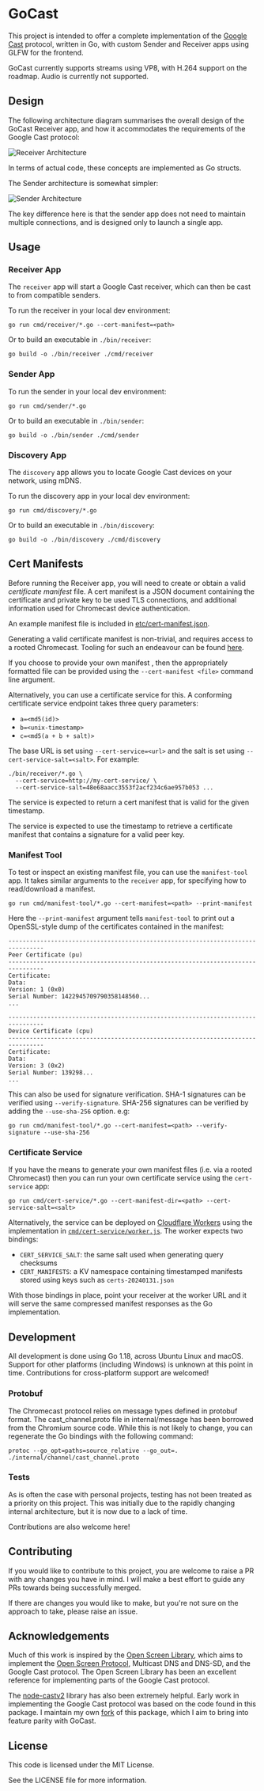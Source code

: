 # GoCast

This project is intended to offer a complete implementation of the [Google Cast](https://en.wikipedia.org/wiki/Google_Cast) protocol, written in Go, with custom Sender and Receiver apps using GLFW for the frontend.

GoCast currently supports streams using VP8, with H.264 support on the roadmap. Audio is currently not supported.

## Design

The following architecture diagram summarises the overall design of the GoCast Receiver app, and how it accommodates the requirements of the Google Cast protocol:

![Receiver Architecture](./doc/receiver-architecture.drawio.png)

In terms of actual code, these concepts are implemented as Go structs.

The Sender architecture is somewhat simpler:

![Sender Architecture](./doc/sender-architecture.drawio.png)

The key difference here is that the sender app does not need to maintain multiple connections, and is designed only to launch a single app.

## Usage

### Receiver App

The `receiver` app will start a Google Cast receiver, which can then be cast to from compatible senders.

To run the receiver in your local dev environment:

    go run cmd/receiver/*.go --cert-manifest=<path>

Or to build an executable in `./bin/receiver`:

    go build -o ./bin/receiver ./cmd/receiver

### Sender App

To run the sender in your local dev environment:

    go run cmd/sender/*.go

Or to build an executable in `./bin/sender`:

    go build -o ./bin/sender ./cmd/sender

### Discovery App

The `discovery` app allows you to locate Google Cast devices on your network, using mDNS.

To run the discovery app in your local dev environment:

    go run cmd/discovery/*.go

Or to build an executable in `./bin/discovery`:

    go build -o ./bin/discovery ./cmd/discovery

## Cert Manifests

Before running the Receiver app, you will need to create or obtain a valid _certificate manifest_ file. A cert manifest is a JSON document containing the certificate and private key to be used TLS connections, and additional information used for Chromecast device authentication.

An example manifest file is included in [etc/cert-manifest.json](./etc/cert-manifest.json).

Generating a valid certificate manifest is non-trivial, and requires access to a rooted Chromecast. Tooling for such an endeavour can be found [here](https://github.com/tristanpenman/chromecast-tools).

If you choose to provide your own manifest , then the appropriately formatted file can be provided using the `--cert-manifest <file>` command line argument.

Alternatively, you can use a certificate service for this. A conforming certificate service endpoint takes three query parameters:

* `a=<md5(id)>`
* `b=<unix-timestamp>`
* `c=<md5(a + b + salt)>`

The base URL is set using `--cert-service=<url>` and the salt is set using `--cert-service-salt=<salt>`. For example:

    ./bin/receiver/*.go \
      --cert-service=http://my-cert-service/ \
      --cert-service-salt=48e68aacc3553f2acf234c6ae957b053 ...

The service is expected to return a cert manifest that is valid for the given timestamp.

The service is expected to use the timestamp to retrieve a certificate manifest that contains a signature for a valid peer key.

### Manifest Tool

To test or inspect an existing manifest file, you can use the `manifest-tool` app. It takes similar arguments to the `receiver` app, for specifying how to read/download a manifest.

    go run cmd/manifest-tool/*.go --cert-manifest=<path> --print-manifest

Here the `--print-manifest` argument tells `manifest-tool` to print out a OpenSSL-style dump of the certificates contained in the manifest:

    --------------------------------------------------------------------------------
    Peer Certificate (pu)
    --------------------------------------------------------------------------------
    Certificate:
    Data:
    Version: 1 (0x0)
    Serial Number: 1422945709790358148560...
    ...

    --------------------------------------------------------------------------------
    Device Certificate (cpu)
    --------------------------------------------------------------------------------
    Certificate:
    Data:
    Version: 3 (0x2)
    Serial Number: 139298...
    ...

This can also be used for signature verification. SHA-1 signatures can be verified using `--verify-signature`. SHA-256 signatures can be verified by adding the `--use-sha-256` option. e.g:

    go run cmd/manifest-tool/*.go --cert-manifest=<path> --verify-signature --use-sha-256

### Certificate Service

If you have the means to generate your own manifest files (i.e. via a rooted Chromecast) then you can run your own certificate service using the `cert-service` app:

    go run cmd/cert-service/*.go --cert-manifest-dir=<path> --cert-service-salt=<salt>

Alternatively, the service can be deployed on [Cloudflare Workers](https://developers.cloudflare.com/workers/) using the implementation in [`cmd/cert-service/worker.js`](cmd/cert-service/worker.js). The worker expects two bindings:

* `CERT_SERVICE_SALT`: the same salt used when generating query checksums
* `CERT_MANIFESTS`: a KV namespace containing timestamped manifests stored using keys such as `certs-20240131.json`

With those bindings in place, point your receiver at the worker URL and it will serve the same compressed manifest responses as the Go implementation.

## Development

All development is done using Go 1.18, across Ubuntu Linux and macOS. Support for other platforms (including Windows) is unknown at this point in time. Contributions for cross-platform support are welcomed!

### Protobuf

The Chromecast protocol relies on message types defined in protobuf format. The cast_channel.proto file in internal/message has been borrowed from the Chromium source code. While this is not likely to change, you can regenerate the Go bindings with the following command:

    protoc --go_opt=paths=source_relative --go_out=. ./internal/channel/cast_channel.proto

### Tests

As is often the case with personal projects, testing has not been treated as a priority on this project. This was initially due to the rapidly changing internal architecture, but it is now due to a lack of time.

Contributions are also welcome here!

## Contributing

If you would like to contribute to this project, you are welcome to raise a PR with any changes you have in mind. I will make a best effort to guide any PRs towards being successfully merged.

If there are changes you would like to make, but you're not sure on the approach to take, please raise an issue.

## Acknowledgements

Much of this work is inspired by the [Open Screen Library](https://chromium.googlesource.com/openscreen/), which aims to implement the [Open Screen Protocol](https://w3c.github.io/openscreenprotocol/), Multicast DNS and DNS-SD, and the Google Cast protocol. The Open Screen Library has been an excellent reference for implementing parts of the Google Cast protocol.

The [node-castv2](https://github.com/thibauts/node-castv2) library has also been extremely helpful. Early work in implementing the Google Cast protocol was based on the code found in this package. I maintain my own [fork](https://github.com/tristanpenman/node-castv2) of this package, which I aim to bring into feature parity with GoCast.

## License

This code is licensed under the MIT License.

See the LICENSE file for more information.
